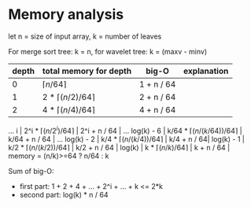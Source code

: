 # Memory analysis

let n = size of input array, k = number of leaves

For merge sort tree: k = n, for wavelet tree: k = (maxv - minv)

depth | total memory for depth | big-O | explanation
--- | --- | --- | ---
0 | $\lceil n / 64 \rceil$ | 1 + n / 64 |
1 | 2 * $\lceil (n/2) / 64 \rceil$ | 2 + n / 64 |
2 | 4 * $\lceil (n/4) / 64 \rceil$ | 4 + n / 64 |
...
i | 2^i * $\lceil (n/2^i) / 64 \rceil$ | 2^i + n / 64 |
...
log(k) - 6 | k/64 * $\lceil (n/(k/64)) / 64 \rceil$ | k/64 + n / 64 |
...
log(k) - 2 | k/4 * $\lceil (n/(k/4)) / 64 \rceil$ | k/4 + n / 64|
log(k) - 1 | k/2 * $\lceil (n/(k/2)) / 64 \rceil$ | k/2 + n / 64 |
log(k) | k * $\lceil (n/k) / 64 \rceil$ | k + n / 64 | memory = (n/k)>=64 ? n/64 : k

Sum of big-O:
- first part: 1 + 2 + 4 + ... + 2^i + ... + k <= 2*k
- second part: log(k) * n / 64

